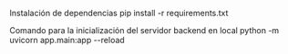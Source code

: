 Instalación de dependencias
pip install -r requirements.txt

Comando para la inicialización del servidor backend en local
python -m uvicorn app.main:app --reload
